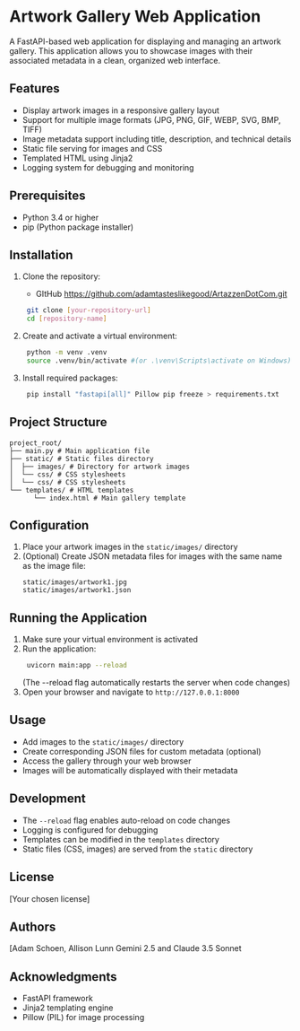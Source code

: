 # Artwork Gallery Web Application

A FastAPI-based web application for displaying and managing an artwork gallery. This application allows you to showcase images with their associated metadata in a clean, organized web interface.

## Features

- Display artwork images in a responsive gallery layout
- Support for multiple image formats (JPG, PNG, GIF, WEBP, SVG, BMP, TIFF)
- Image metadata support including title, description, and technical details
- Static file serving for images and CSS
- Templated HTML using Jinja2
- Logging system for debugging and monitoring

## Prerequisites

- Python 3.4 or higher
- pip (Python package installer)

## Installation

1. Clone the repository:
    - GItHub https://github.com/adamtasteslikegood/ArtazzenDotCom.git

   ```Bash
    git clone [your-repository-url] 
    cd [repository-name]
   ```

2. Create and activate a virtual environment:

   ```Bash
    python -m venv .venv
    source .venv/bin/activate #(or .\venv\Scripts\activate on Windows)
   ```

3. Install required packages:
   
   ```bash
    pip install "fastapi[all]" Pillow pip freeze > requirements.txt

   ```

## Project Structure
```
project_root/ 
├── main.py # Main application file
├── static/ # Static files directory 
│  ├── images/ # Directory for artwork images 
│  └── css/ # CSS stylesheets 
│  └── css/ # CSS stylesheets
└── templates/ # HTML templates 
      └── index.html # Main gallery template
```

## Configuration

1. Place your artwork images in the `static/images/` directory
2. (Optional) Create JSON metadata files for images with the same name as the image file:
   ```
   static/images/artwork1.jpg
   static/images/artwork1.json
   ```

## Running the Application

1. Make sure your virtual environment is activated
2. Run the application:
   ```bash
    uvicorn main:app --reload
   ```
   (The --reload flag automatically restarts the server when code changes)
3. Open your browser and navigate to `http://127.0.0.1:8000`

## Usage

- Add images to the `static/images/` directory
- Create corresponding JSON files for custom metadata (optional)
- Access the gallery through your web browser
- Images will be automatically displayed with their metadata

## Development

- The `--reload` flag enables auto-reload on code changes
- Logging is configured for debugging
- Templates can be modified in the `templates` directory
- Static files (CSS, images) are served from the `static` directory

## License

[Your chosen license]

## Authors

[Adam Schoen, Allison Lunn Gemini 2.5 and Claude 3.5 Sonnet 
## Acknowledgments

- FastAPI framework
- Jinja2 templating engine
- Pillow (PIL) for image processing